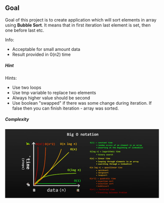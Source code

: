 ## Goal

Goal of this project is to create application which will sort elements in array using **Bubble Sort**. It means that in first iteration last element is set, then one before last etc.

Info:
* Acceptable for small amount data
* Result provided in 0(n2) time

##### Hint
Hints:
* Use two loops
* Use tmp variable to replace two elements
* Always higher value should be second
* Use boolean "swapped" if there was some change during iteration. If false then you can finish iteration - array was sorted.

##### Complexity

![My Image](readme-images/image-01.png)
